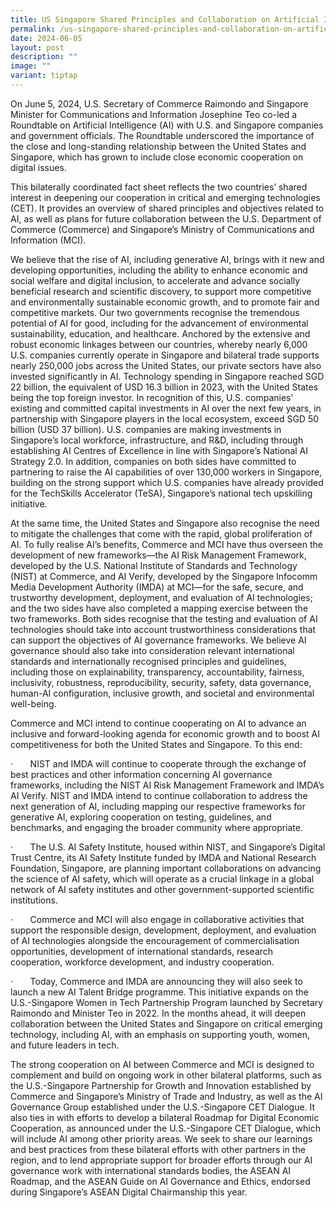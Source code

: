 ```yaml
---
title: US Singapore Shared Principles and Collaboration on Artificial Intelligence
permalink: /us-singapore-shared-principles-and-collaboration-on-artificial-intelligence/
date: 2024-06-05
layout: post
description: ""
image: ""
variant: tiptap
---
```

<p>On June 5, 2024, U.S. Secretary of Commerce Raimondo and Singapore Minister
for Communications and Information Josephine Teo co-led a Roundtable on
Artificial Intelligence (AI) with U.S. and Singapore companies and government
officials. The Roundtable underscored the importance of the close and long-standing
relationship between the United States and Singapore, which has grown to
include close economic cooperation on digital issues.</p>
<p>This bilaterally coordinated fact sheet reflects the two countries’ shared
interest in deepening our cooperation in critical and emerging technologies
(CET). It provides an overview of shared principles and objectives related
to AI, as well as plans for future collaboration between the U.S. Department
of Commerce (Commerce) and Singapore’s Ministry of Communications and Information
(MCI).&nbsp;&nbsp;</p>
<p>We believe that the rise of AI, including generative AI, brings with it
new and developing opportunities, including the ability to enhance economic
and social welfare and digital inclusion, to accelerate and advance socially
beneficial research and scientific discovery, to support more competitive
and environmentally sustainable economic growth, and to promote fair and
competitive markets. Our two governments recognise the tremendous potential
of AI for good, including for the advancement of environmental sustainability,
education, and healthcare. Anchored by the extensive and robust economic
linkages between our countries, whereby nearly 6,000 U.S. companies currently
operate in Singapore and bilateral trade supports nearly 250,000 jobs across
the United States, our private sectors have also invested significantly
in AI. Technology spending in Singapore reached SGD 22 billion, the equivalent
of USD 16.3 billion in 2023, with the United States being the top foreign
investor. In recognition of this, U.S. companies’ existing and committed
capital investments in AI over the next few years, in partnership with
Singapore players in the local ecosystem, exceed SGD 50 billion (USD 37
billion). U.S. companies are making investments in Singapore’s local workforce,
infrastructure, and R&amp;D, including through establishing AI Centres
of Excellence in line with Singapore’s National AI Strategy 2.0. In addition,
companies on both sides have committed to partnering to raise the AI capabilities
of over 130,000 workers in Singapore, building on the strong support which
U.S. companies have already provided for the TechSkills Accelerator (TeSA),
Singapore’s national tech upskilling initiative.</p>
<p>At the same time, the United States and Singapore also recognise the need
to mitigate the challenges that come with the rapid, global proliferation
of AI. To fully realise AI’s benefits, Commerce and MCI have thus overseen
the development of new frameworks—the AI Risk Management Framework, developed
by the U.S. National Institute of Standards and Technology (NIST) at Commerce,
and AI Verify, developed by the Singapore Infocomm Media Development Authority
(IMDA) at MCI—for the safe, secure, and trustworthy development, deployment,
and evaluation of AI technologies; and the two sides have also completed
a mapping exercise between the two frameworks. Both sides recognise that
the testing and evaluation of AI technologies should take into account
trustworthiness considerations that can support the objectives of AI governance
frameworks. We believe AI governance should also take into consideration
relevant international standards and internationally recognised principles
and guidelines, including those on explainability, transparency, accountability,
fairness, inclusivity, robustness, reproducibility, security, safety, data
governance, human-AI configuration, inclusive growth, and societal and
environmental well-being. &nbsp;</p>
<p>Commerce and MCI intend to continue cooperating on AI to advance an inclusive
and forward-looking agenda for economic growth and to boost AI competitiveness
for both the United States and Singapore. To this end:&nbsp;</p>
<p></p>
<p>·&nbsp;&nbsp;&nbsp;&nbsp;&nbsp;&nbsp; NIST and IMDA will continue to cooperate
through the exchange of best practices and other information concerning
AI governance frameworks, including the NIST AI Risk Management Framework
and IMDA’s AI Verify. NIST and IMDA intend to continue collaboration to
address the next generation of AI, including mapping our respective frameworks
for generative AI, exploring cooperation on testing, guidelines, and benchmarks,
and engaging the broader community where appropriate. &nbsp;&nbsp;</p>
<p>·&nbsp;&nbsp;&nbsp;&nbsp;&nbsp;&nbsp; The U.S. AI Safety Institute, housed
within NIST, and Singapore’s Digital Trust Centre, its AI Safety Institute
funded by IMDA and National Research Foundation, Singapore, are planning
important collaborations on advancing the science of AI safety, which will
operate as a crucial linkage in a global network of AI safety institutes
and other government-supported scientific institutions. &nbsp;</p>
<p>·&nbsp;&nbsp;&nbsp;&nbsp;&nbsp;&nbsp; Commerce and MCI will also engage
in collaborative activities that support the responsible design, development,
deployment, and evaluation of AI technologies alongside the encouragement
of commercialisation opportunities, development of international standards,
research cooperation, workforce development, and industry cooperation.
&nbsp;</p>
<p>·&nbsp;&nbsp;&nbsp;&nbsp;&nbsp;&nbsp; Today, Commerce and IMDA are announcing
they will also seek to launch a new AI Talent Bridge programme. This initiative
expands on the U.S.-Singapore Women in Tech Partnership Program launched
by Secretary Raimondo and Minister Teo in 2022. In the months ahead, it
will deepen collaboration between the United States and Singapore on critical
emerging technology, including AI, with an emphasis on supporting youth,
women, and future leaders in tech.&nbsp;</p>
<p></p>
<p>The strong cooperation on AI between Commerce and MCI is designed to complement
and build on ongoing work in other bilateral platforms, such as the U.S.-Singapore
Partnership for Growth and Innovation established by Commerce and Singapore’s
Ministry of Trade and Industry, as well as the AI Governance Group established
under the U.S.-Singapore CET Dialogue. It also ties in with efforts to
develop a bilateral Roadmap for Digital Economic Cooperation, as announced
under the U.S.-Singapore CET Dialogue, which will include AI among other
priority areas. We seek to share our learnings and best practices from
these bilateral efforts with other partners in the region, and to lend
appropriate support for broader efforts through our AI governance work
with international standards bodies, the ASEAN AI Roadmap, and the ASEAN
Guide on AI Governance and Ethics, endorsed during Singapore’s ASEAN Digital
Chairmanship this year.</p>